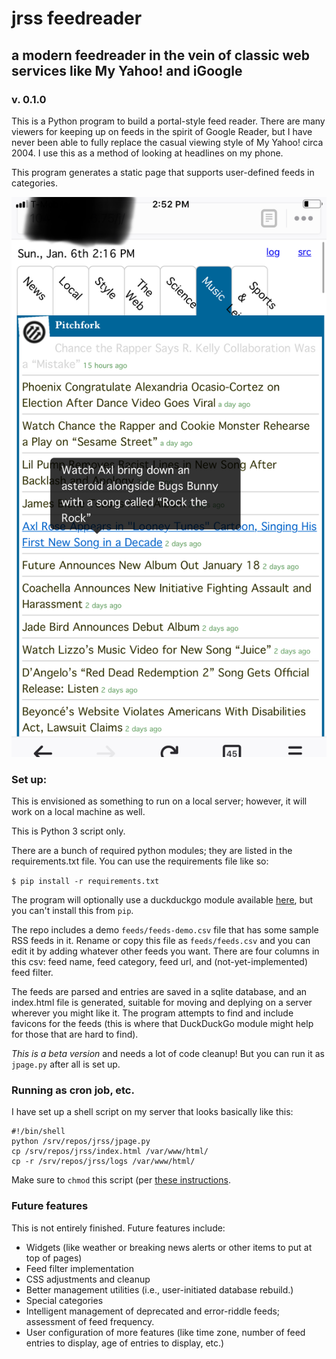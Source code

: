# jrss feedreader
## a modern feedreader in the vein of classic web services like My Yahoo! and iGoogle
### v. 0.1.0

This is a Python program to build a portal-style feed reader. There are many viewers for keeping up on feeds in the spirit of Google Reader, but I have never been able to fully replace the casual viewing style of My Yahoo! circa 2004. I use this as a method of looking at headlines on my phone.

This program generates a static page that supports user-defined feeds in categories.

![demo image](demo.jpg)

### Set up:

This is envisioned as something to run on a local server; however, it will work on a local machine as well. 

This is Python 3 script only.

There are a bunch of required python modules; they are listed in the requirements.txt file. You can use the requirements file like so:

```$ pip install -r requirements.txt```

The program will optionally use a duckduckgo module available [here](https://github.com/jeffgerhard/duckduckgo-python3), but you can't install this from `pip`.

The repo includes a demo `feeds/feeds-demo.csv` file that has some sample RSS feeds in it. Rename or copy this file as `feeds/feeds.csv` and you can edit it by adding whatever other feeds you want. There are four columns in this csv: feed name, feed category, feed url, and (not-yet-implemented) feed filter.

The feeds are parsed and entries are saved in a sqlite database, and an index.html file is generated, suitable for moving and deplying on a server wherever you might like it. The program attempts to find and include favicons for the feeds (this is where that DuckDuckGo module might help for those that are hard to find).

_This is a beta version_ and needs a lot of code cleanup! But you can run it as `jpage.py` after all is set up.

### Running as cron job, etc.

I have set up a shell script on my server that looks basically like this:

```
#!/bin/shell
python /srv/repos/jrss/jpage.py
cp /srv/repos/jrss/index.html /var/www/html/
cp -r /srv/repos/jrss/logs /var/www/html/
```

Make sure to `chmod` this script (per [these instructions](https://askubuntu.com/questions/350861/how-to-set-a-cron-job-to-run-a-shell-script).



### Future features

This is not entirely finished. Future features include:

* Widgets (like weather or breaking news alerts or other items to put at top of pages)
* Feed filter implementation
* CSS adjustments and cleanup
* Better management utilities (i.e., user-initiated database rebuild.)
* Special categories
* Intelligent management of deprecated and error-riddle feeds; assessment of feed frequency.
* User configuration of more features (like time zone, number of feed entries to display, age of entries to display, etc.)


